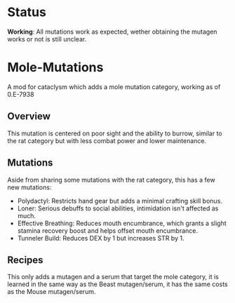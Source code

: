 # Status  
**Working**: All mutations work as expected, wether obtaining the mutagen works or not is still unclear.
# Mole-Mutations
  A mod for cataclysm which adds a mole mutation category, working as of 0.E-7938  
 
## Overview  
 This mutation is centered on poor sight and the ability to burrow, similar to the rat category but with less combat power and lower maintenance.

## Mutations  
Aside from sharing some mutations with the rat category, this has a few new mutations:
- Polydactyl: Restricts hand gear but adds a minimal crafting skill bonus.
- Loner: Serious debuffs to social abilities, intimidation isn't affected as much.
- Effective Breathing: Reduces mouth encumbrance, which grants a slight stamina recovery boost and helps offset mouth encumbrance.
- Tunneler Build: Reduces DEX by 1 but increases STR by 1.
  
## Recipes  
This only adds a mutagen and a serum that target the mole category, it is learned in the same way as the Beast mutagen/serum, it has the same costs as the Mouse mutagen/serum.
